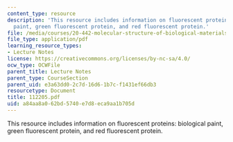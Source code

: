 ```yaml
---
content_type: resource
description: 'This resource includes information on fluorescent proteins: biological
  paint, green fluorescent protein, and red fluorescent protein.'
file: /media/courses/20-442-molecular-structure-of-biological-materials-be-442-fall-2005/a84aa8a062bd5740e7d8eca9aa1b705d_112205.pdf
file_type: application/pdf
learning_resource_types:
- Lecture Notes
license: https://creativecommons.org/licenses/by-nc-sa/4.0/
ocw_type: OCWFile
parent_title: Lecture Notes
parent_type: CourseSection
parent_uid: e3a63dd0-2c7d-16d6-1b7c-f1431ef66db3
resourcetype: Document
title: 112205.pdf
uid: a84aa8a0-62bd-5740-e7d8-eca9aa1b705d
---
```

This resource includes information on fluorescent proteins: biological paint, green fluorescent protein, and red fluorescent protein.
